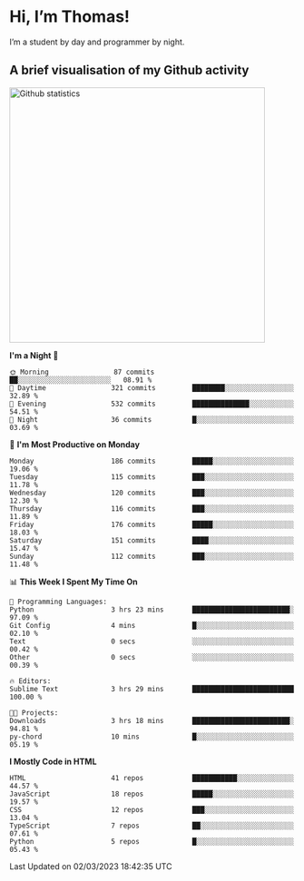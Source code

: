 # Hi, I’m Thomas!
I’m a student by day and programmer by night.

## A brief visualisation of my Github activity

<img title="My Github statistics" alt="Github statistics" width="450px" src="https://github-readme-stats.vercel.app/api?username=thomasrettig&show_icons=true&include_all_commits=true&count_private=true&&hide=issues&theme=tokyonight&border_radius=6px"/>

<!--START_SECTION:waka-->
**I'm a Night 🦉** 

```text
🌞 Morning                87 commits          ██░░░░░░░░░░░░░░░░░░░░░░░   08.91 % 
🌆 Daytime                321 commits         ████████░░░░░░░░░░░░░░░░░   32.89 % 
🌃 Evening                532 commits         ██████████████░░░░░░░░░░░   54.51 % 
🌙 Night                  36 commits          █░░░░░░░░░░░░░░░░░░░░░░░░   03.69 % 
```
📅 **I'm Most Productive on Monday** 

```text
Monday                   186 commits         █████░░░░░░░░░░░░░░░░░░░░   19.06 % 
Tuesday                  115 commits         ███░░░░░░░░░░░░░░░░░░░░░░   11.78 % 
Wednesday                120 commits         ███░░░░░░░░░░░░░░░░░░░░░░   12.30 % 
Thursday                 116 commits         ███░░░░░░░░░░░░░░░░░░░░░░   11.89 % 
Friday                   176 commits         █████░░░░░░░░░░░░░░░░░░░░   18.03 % 
Saturday                 151 commits         ████░░░░░░░░░░░░░░░░░░░░░   15.47 % 
Sunday                   112 commits         ███░░░░░░░░░░░░░░░░░░░░░░   11.48 % 
```


📊 **This Week I Spent My Time On** 

```text
💬 Programming Languages: 
Python                   3 hrs 23 mins       ████████████████████████░   97.09 % 
Git Config               4 mins              █░░░░░░░░░░░░░░░░░░░░░░░░   02.10 % 
Text                     0 secs              ░░░░░░░░░░░░░░░░░░░░░░░░░   00.42 % 
Other                    0 secs              ░░░░░░░░░░░░░░░░░░░░░░░░░   00.39 % 

🔥 Editors: 
Sublime Text             3 hrs 29 mins       █████████████████████████   100.00 % 

🐱‍💻 Projects: 
Downloads                3 hrs 18 mins       ████████████████████████░   94.81 % 
py-chord                 10 mins             █░░░░░░░░░░░░░░░░░░░░░░░░   05.19 % 
```

**I Mostly Code in HTML** 

```text
HTML                     41 repos            ███████████░░░░░░░░░░░░░░   44.57 % 
JavaScript               18 repos            █████░░░░░░░░░░░░░░░░░░░░   19.57 % 
CSS                      12 repos            ███░░░░░░░░░░░░░░░░░░░░░░   13.04 % 
TypeScript               7 repos             ██░░░░░░░░░░░░░░░░░░░░░░░   07.61 % 
Python                   5 repos             █░░░░░░░░░░░░░░░░░░░░░░░░   05.43 % 
```




 Last Updated on 02/03/2023 18:42:35 UTC
<!--END_SECTION:waka-->
